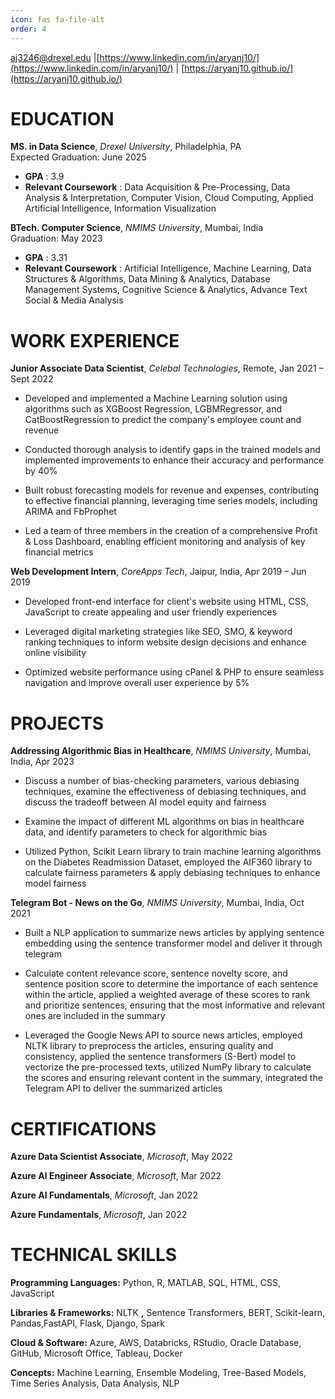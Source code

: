 ```yaml
---
icon: fas fa-file-alt
order: 4
---
```


[aj3246@drexel.edu](mailto:aj3246@drexel.edu) |[https://www.linkedin.com/in/aryanj10/](https://www.linkedin.com/in/aryanj10/) | [https://aryanj10.github.io/](https://aryanj10.github.io/)

# EDUCATION

**MS. in Data Science**, _Drexel University_, Philadelphia, PA   
Expected Graduation: June 2025

- **GPA** : 3.9
- **Relevant Coursework** : Data Acquisition & Pre-Processing, Data Analysis & Interpretation, Computer Vision, Cloud Computing, Applied Artificial Intelligence, Information Visualization

**BTech. Computer Science**, _NMIMS University_, Mumbai, India   
Graduation: May 2023

- **GPA** : 3.31
- **Relevant Coursework** : Artificial Intelligence, Machine Learning, Data Structures & Algorithms, Data Mining & Analytics, Database Management Systems, Cognitive Science & Analytics, Advance Text Social & Media Analysis

# WORK EXPERIENCE

**Junior Associate Data Scientist**, _Celebal Technologies_,  Remote,  Jan 2021 – Sept 2022

- Developed and implemented a Machine Learning solution using algorithms such as XGBoost Regression, LGBMRegressor, and CatBoostRegression to predict the company's employee count and revenue

- Conducted thorough analysis to identify gaps in the trained models and implemented improvements to enhance their accuracy and performance by 40%

- Built robust forecasting models for revenue and expenses, contributing to effective financial planning, leveraging time series models, including ARIMA and FbProphet

- Led a team of three members in the creation of a comprehensive Profit & Loss Dashboard, enabling efficient monitoring and analysis of key financial metrics

**Web Development Intern**, _CoreApps Tech_, Jaipur, India, Apr 2019 – Jun 2019

- Developed front-end interface for client's website using HTML, CSS, JavaScript to create appealing and user friendly experiences

- Leveraged digital marketing strategies like SEO, SMO, & keyword ranking techniques to inform website design decisions and enhance online visibility
- Optimized website performance using cPanel & PHP to ensure seamless navigation and improve overall user experience by 5%

# PROJECTS

**Addressing Algorithmic Bias in Healthcare**, _NMIMS University_, Mumbai, India, Apr 2023

- Discuss a number of bias-checking parameters, various debiasing techniques, examine the effectiveness of debiasing techniques, and discuss the tradeoff between AI model equity and fairness

- Examine the impact of different ML algorithms on bias in healthcare data, and identify parameters to check for algorithmic bias

- Utilized Python, Scikit Learn library to train machine learning algorithms on the Diabetes Readmission Dataset, employed the AIF360 library to calculate fairness parameters & apply debiasing techniques to enhance model fairness

**Telegram Bot - News on the Go**, _NMIMS University_, Mumbai, India, Oct 2021

- Built a NLP application to summarize news articles by applying sentence embedding using the sentence transformer model and deliver it through telegram

- Calculate content relevance score, sentence novelty score, and sentence position score to determine the importance of each sentence within the article, applied a weighted average of these scores to rank and prioritize sentences, ensuring that the most informative and relevant ones are included in the summary

- Leveraged the Google News API to source news articles, employed NLTK library to preprocess the articles, ensuring quality and consistency, applied the sentence transformers (S-Bert) model to vectorize the pre-processed texts, utilized NumPy library to calculate the scores and ensuring relevant content in the summary, integrated the Telegram API to deliver the summarized articles

# CERTIFICATIONS

**Azure Data Scientist Associate**, _Microsoft_, May 2022

**Azure AI Engineer Associate**, _Microsoft_, Mar 2022

**Azure AI Fundamentals**, _Microsoft_, Jan 2022

**Azure Fundamentals**, _Microsoft_, Jan 2022

# TECHNICAL SKILLS

**Programming Languages:** Python, R, MATLAB, SQL, HTML, CSS, JavaScript

**Libraries & Frameworks:** NLTK **,** Sentence Transformers, BERT, Scikit-learn, Pandas,FastAPI, Flask, Django, Spark

**Cloud & Software:** Azure, AWS, Databricks, RStudio, Oracle Database, GitHub, Microsoft Office, Tableau, Docker

**Concepts:** Machine Learning, Ensemble Modeling, Tree-Based Models, Time Series Analysis, Data Analysis, NLP
